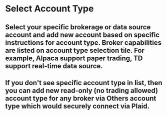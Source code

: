 # Select Account Type
 
 
## Select your specific brokerage or data source account and add new account based on specific instructions for account type. Broker capabilities are listed on account type selection tile. For example, Alpaca support paper trading, TD support real-time data source.

## If you don't see specific account type in list, then you can add new **read-only (no trading allowed)** account type for any broker via **Others** account type which would securely connect via Plaid.
